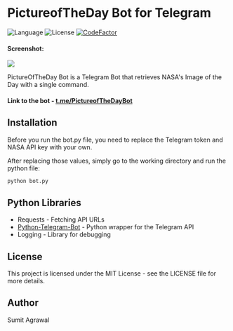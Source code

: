 # PictureofTheDay Bot for Telegram

![Language](https://img.shields.io/badge/Python-3.7-blue.svg) ![License](https://img.shields.io/badge/license-MIT-blue.svg) [![CodeFactor](https://www.codefactor.io/repository/github/sumitagr/pictureoftheday-bot/badge)](https://www.codefactor.io/repository/github/sumitagr/pictureoftheday-bot)

#### Screenshot: 

<img style="float: middle;" src="https://i.imgur.com/kBITfkT.png">

PictureOfTheDay Bot is a Telegram Bot that retrieves NASA's Image of the Day with a single command.

#### Link to the bot - <a href="http://t.me/PictureoftheDayBot" target="_blank">t.me/PictureofTheDayBot </a>
## Installation

Before you run the bot.py file, you need to replace the Telegram token and NASA API key with your own.

After replacing those values, simply go to the working directory and run the python file:

```python
python bot.py
```

## Python Libraries

* Requests - Fetching API URLs
* [Python-Telegram-Bot](https://python-telegram-bot.org/) - Python wrapper for the Telegram API
* Logging - Library for debugging

## License

This project is licensed under the MIT License - see the LICENSE file for more details.

## Author
Sumit Agrawal
